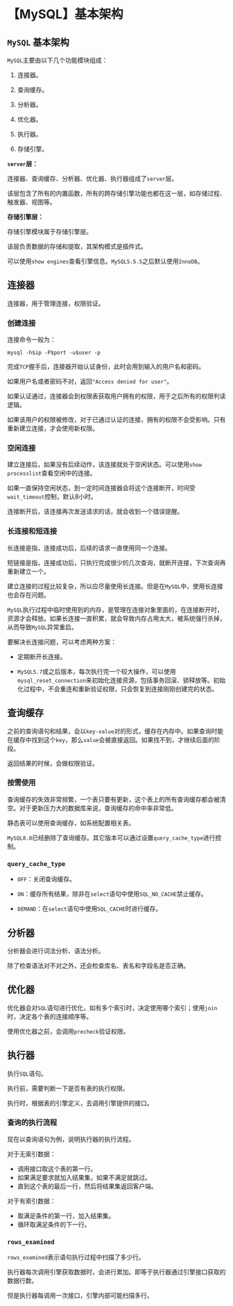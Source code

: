 # 【MySQL】基本架构


## `MySQL` 基本架构

`MySQL`主要由以下几个功能模块组成：

1. 连接器。

2. 查询缓存。

3. 分析器。

4. 优化器。

5. 执行器。

6. 存储引擎。

**`server`层：**

连接器、查询缓存、分析器、优化器、执行器组成了`server`层。

该层包含了所有的内置函数，所有的跨存储引擎功能也都在这一层，如存储过程、触发器、视图等。

**存储引擎层：**

存储引擎模块属于存储引擎层。

该层负责数据的存储和提取，其架构模式是插件式。

可以使用`show engines`查看引擎信息。`MySQL5.5.5`之后默认使用`InnoDB`。


## 连接器

连接器，用于管理连接，权限验证。

### 创建连接

连接命令一般为：

```shell
mysql -h$ip -P$port -u$user -p
```

完成`TCP`握手后，连接器开始认证身份，此时会用到输入的用户名和密码。

如果用户名或者密码不对，返回`"Access denied for user"`。

如果认证通过，连接器会到权限表获取用户拥有的权限，用于之后所有的权限判读逻辑。

如果该用户的权限被修改，对于已通过认证的连接，拥有的权限不会受影响。只有重新建立连接，才会使用新权限。

### 空闲连接

建立连接后，如果没有后续动作，该连接就处于空闲状态。可以使用`show processlist`查看空闲中的连接。

如果一直保持空闲状态，到一定时间连接器会将这个连接断开，时间受`wait_timeout`控制，默认8小时。

连接断开后，该连接再次发送请求的话，就会收到一个错误提醒。

### 长连接和短连接

长连接是指，连接成功后，后续的请求一直使用同一个连接。

短链接是指，连接成功后，只执行完成很少的几次查询，就断开连接，下次查询再重新建立一个。

建立连接的过程比较复杂，所以应尽量使用长连接。但是在`MySQL`中，使用长连接也会存在问题。

`MySQL`执行过程中临时使用到的内存，是管理在连接对象里面的，在连接断开时，资源才会释放。如果长连接一直积累，就会导致内存占用太大，被系统强行杀掉，从而导致`MySQL`异常重启。

要解决长连接问题，可以考虑两种方案：

- 定期断开长连接。

- `MySQL5.7`或之后版本，每次执行完一个较大操作，可以使用`mysql_reset_connection`来初始化连接资源，包括事务回滚、锁释放等。初始化过程中，不会重连和重新验证权限，只会恢复到连接刚刚创建完的状态。


## 查询缓存

之前的查询语句和结果，会以`key-value`对的形式，缓存在内存中。如果查询时能在缓存中找到这个`key`，那么`value`会被直接返回。如果找不到，才继续后面的阶段。

返回结果的时候，会做权限验证。

### 按需使用

查询缓存的失效非常频繁，一个表只要有更新，这个表上的所有查询缓存都会被清空。对于更新压力大的数据库来说，查询缓存的命中率非常低。

静态表可以使用查询缓存，如系统配置相关表。

`MySQL8.0`已经删除了查询缓存。其它版本可以通过设置`query_cache_type`进行控制。

### `query_cache_type`

- `OFF`：关闭查询缓存。

- `ON`：缓存所有结果，除非在`select`语句中使用`SQL_NO_CACHE`禁止缓存。

- `DEMAND`：在`select`语句中使用`SQL_CACHE`时进行缓存。


## 分析器

分析器会进行词法分析、语法分析。

除了检查语法对不对之外，还会检查库名、表名和字段名是否正确。


## 优化器

优化器会对`SQL`语句进行优化，如有多个索引时，决定使用哪个索引；使用`join`时，决定各个表的连接顺序等。

使用优化器之前，会调用`precheck`验证权限。


## 执行器

执行`SQL`语句。

执行前，需要判断一下是否有表的执行权限。

执行时，根据表的引擎定义，去调用引擎提供的接口。

### 查询的执行流程

现在以查询语句为例，说明执行器的执行流程。

对于无索引数据：

- 调用接口取这个表的第一行。
- 如果满足要求就加入结果集，如果不满足就跳过。
- 直到这个表的最后一行，然后将结果集返回客户端。

对于有索引数据：

- 取满足条件的第一行，加入结果集。
- 循环取满足条件的下一行。

### `rows_examined`

`rows_examined`表示语句执行过程中扫描了多少行。

执行器每次调用引擎获取数据时，会进行累加。即等于执行器通过引擎接口获取的数据行数。

但是执行器每调用一次接口，引擎内部可能扫描多行。

